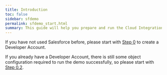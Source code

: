 ```yaml
---
title: Introduction
toc: false
sidebar: sfdemo
permalink: sfdemo_start.html
summary: This guide will help you prepare and run the Cloud Integration for Salesforce Demo.  
---
```

If you have not used Salesforce before, please start with [Step 0](sfdemo_step0.html) to create a Developer Account.

If you already have a Developer Account, there is still some object configuration required to run the demo successfully, so please start with [Step 0.2](sfdemo_step0.html#customize-salesforce-objects).

